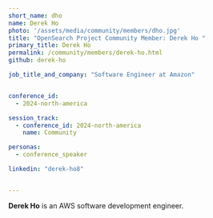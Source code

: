 ```yaml
---
short_name: dho
name: Derek Ho
photo: '/assets/media/community/members/dho.jpg'
title: "OpenSearch Project Community Member: Derek Ho "
primary_title: Derek Ho
permalink: /community/members/derek-ho.html
github: derek-ho

job_title_and_company: "Software Engineer at Amazon"


conference_id:
  - 2024-north-america

session_track:
  - conference_id: 2024-north-america
    name: Community

personas:
  - conference_speaker

linkedin: "derek-ho8"


---
```


**Derek Ho** is an AWS software development engineer.
